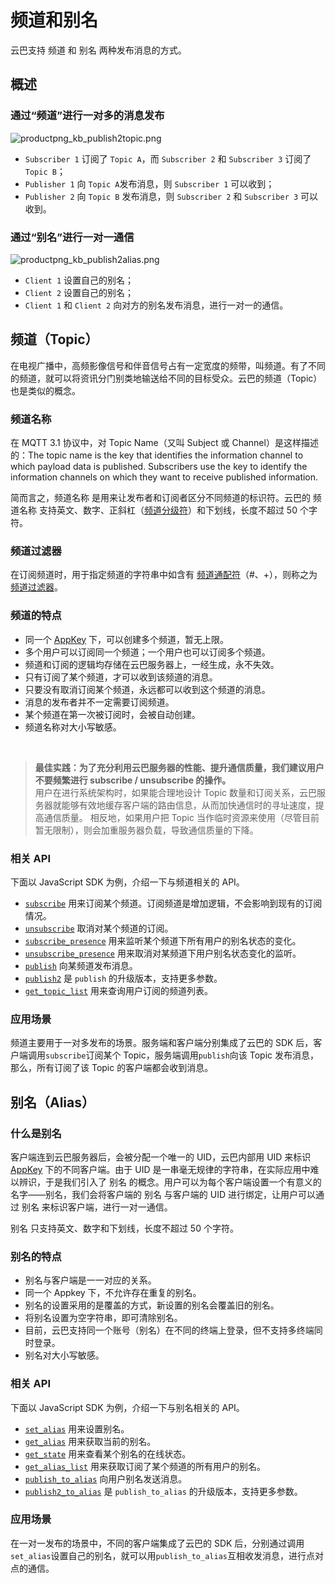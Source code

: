 # 频道和别名

云巴支持 频道 和 别名 两种发布消息的方式。

## 概述

### 通过“频道”进行一对多的消息发布

![productpng_kb_publish2topic.png](https://raw.githubusercontent.com/yunba/docs/master/image/productpng_kb_publish2topic.png)

- `Subscriber 1` 订阅了 `Topic A`，而 `Subscriber 2` 和 `Subscriber 3` 订阅了 `Topic B`；
- `Publisher 1` 向 `Topic A`发布消息，则 `Subscriber 1` 可以收到；
- `Publisher 2` 向 `Topic B` 发布消息，则 `Subscriber 2` 和 `Subscriber 3` 可以收到。

### 通过“别名”进行一对一通信

![productpng_kb_publish2alias.png](https://raw.githubusercontent.com/yunba/docs/master/image/productpng_kb_publish2alias.png)

- `Client 1` 设置自己的别名；
- `Client 2` 设置自己的别名；
- `Client 1` 和 `Client 2` 向对方的别名发布消息，进行一对一的通信。

## 频道（Topic）


在电视广播中，高频影像信号和伴音信号占有一定宽度的频带，叫频道。有了不同的频道，就可以将资讯分门别类地输送给不同的目标受众。云巴的频道（Topic）也是类似的概念。

### 频道名称

在 MQTT 3.1 协议中，对 Topic Name（又叫 Subject 或 Channel）是这样描述的：The topic name is the key that identifies the information channel to which payload data is published. Subscribers use the key to identify the information channels on which they want to receive published information.

简而言之，频道名称 是用来让发布者和订阅者区分不同频道的标识符。云巴的 频道名称 支持英文、数字、正斜杠（[频道分级符](product_kb_topic_filter.md#频道分级符)）和下划线，长度不超过 50 个字符。

### 频道过滤器

在订阅频道时，用于指定频道的字符串中如含有 [频道通配符](product_kb_topic_filter.md#频道通配符)（#、+），则称之为 [频道过滤器](product_kb_topic_filter.md)。

### 频道的特点

* 同一个 [AppKey](product_kb_app_key.md) 下，可以创建多个频道，暂无上限。
* 多个用户可以订阅同一个频道；一个用户也可以订阅多个频道。
* 频道和订阅的逻辑均存储在云巴服务器上，一经生成，永不失效。
* 只有订阅了某个频道，才可以收到该频道的消息。
* 只要没有取消订阅某个频道，永远都可以收到这个频道的消息。
* 消息的发布者并不一定需要订阅频道。
* 某个频道在第一次被订阅时，会被自动创建。
* 频道名称对大小写敏感。
<br>

 > **最佳实践：为了充分利用云巴服务器的性能、提升通信质量，我们建议用户不要频繁进行 subscribe / unsubscribe 的操作。**
 <br>用户在进行系统架构时，如果能合理地设计 Topic 数量和订阅关系，云巴服务器就能够有效地缓存客户端的路由信息，从而加快通信时的寻址速度，提高通信质量。
 相反地，如果用户把 Topic 当作临时资源来使用（尽管目前暂无限制），则会加重服务器负载，导致通信质量的下降。
 
### 相关 API

下面以 JavaScript SDK 为例，介绍一下与频道相关的 API。

* [`subscribe`](js_sdk_api_manual.md#subscribe) 用来订阅某个频道。订阅频道是增加逻辑，不会影响到现有的订阅情况。
* [`unsubscribe`](js_sdk_api_manual.md#unsubscribe) 取消对某个频道的订阅。
* [`subscribe_presence`](js_sdk_api_manual.md#subscribe_presence) 用来监听某个频道下所有用户的别名状态的变化。
* [`unsubscribe_presence`](js_sdk_api_manual.md#unsubscribe_presence) 用来取消对某频道下用户别名状态变化的监听。
* [`publish`](js_sdk_api_manual.md#publish) 向某频道发布消息。
* [`publish2`](js_sdk_api_manual.md#publish2) 是 `publish` 的升级版本，支持更多参数。
* [`get_topic_list`](js_sdk_api_manual.md#get_topic_list) 用来查询用户订阅的频道列表。

### 应用场景

频道主要用于一对多发布的场景。服务端和客户端分别集成了云巴的 SDK 后，客户端调用`subscribe`订阅某个 Topic，服务端调用`publish`向该 Topic 发布消息，那么，所有订阅了该 Topic 的客户端都会收到消息。


## 别名（Alias）


### 什么是别名

客户端连到云巴服务器后，会被分配一个唯一的 UID，云巴内部用 UID 来标识 [AppKey](product_kb_app_key.md) 下的不同客户端。由于 UID 是一串毫无规律的字符串，在实际应用中难以辨识，于是我们引入了 别名 的概念。用户可以为每个客户端设置一个有意义的名字——别名，我们会将客户端的 别名 与客户端的 UID 进行绑定，让用户可以通过 别名 来标识客户端，进行一对一通信。

别名 只支持英文、数字和下划线，长度不超过 50 个字符。

### 别名的特点
* 别名与客户端是一一对应的关系。
* 同一个 Appkey 下，不允许存在重复的别名。
* 别名的设置采用的是覆盖的方式，新设置的别名会覆盖旧的别名。
* 将别名设置为空字符串，即可清除别名。
* 目前，云巴支持同一个账号（别名）在不同的终端上登录，但不支持多终端同时登录。
* 别名对大小写敏感。

### 相关 API
下面以 JavaScript SDK 为例，介绍一下与别名相关的 API。

* [`set_alias`](js_sdk_api_manual.md#set_alias) 用来设置别名。
* [`get_alias`](js_sdk_api_manual.md#get_alias) 用来获取当前的别名。
* [`get_state`](js_sdk_api_manual.md#get_state) 用来查看某个别名的在线状态。
* [`get_alias_list`](js_sdk_api_manual.md#get_alias_list) 用来获取订阅了某个频道的所有用户的别名。
* [`publish_to_alias`](js_sdk_api_manual.md#publish_to_alias) 向用户别名发送消息。
* [`publish2_to_alias`](js_sdk_api_manual.md#publish2_to_alias) 是 `publish_to_alias` 的升级版本，支持更多参数。

### 应用场景

在一对一发布的场景中，不同的客户端集成了云巴的 SDK 后，分别通过调用`set_alias`设置自己的别名，就可以用`publish_to_alias`互相收发消息，进行点对点的通信。


